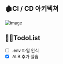 ## 🏚CI / CD 아키텍쳐

![image](https://user-images.githubusercontent.com/66551410/137628918-3b5d87cf-9b58-400a-8d36-002f2ea28091.png)

## 💁‍♀️TodoList

- [ ] .env 파일 인식
- [x] ALB 추가 실습
